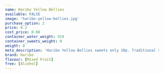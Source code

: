 ```yaml
---
name: Haribo Yellow Bellies
available: FALSE
image: 'haribo-yellow-bellies.jpg'
purchase_option: 2
price: 0.2
cost_price: 0.08
container_water_weight: 919
container_sweets_weight: 0
weight: 0
meta_description: 'Haribo Yellow Bellies sweets only 20p. Traditional sweets and more at Humbugs Confectionery Store. Specialists in satisfying your sweet tooth!'
brand: Haribo
flavour: [Mixed Fruit]
free: [Alcohol]
---
```

